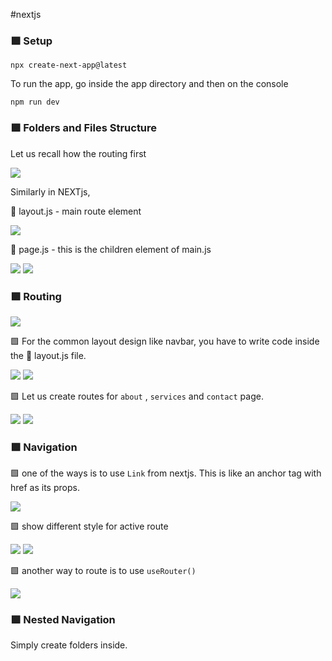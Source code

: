 #nextjs

### 🟪 Setup

```
npx create-next-app@latest
```

To run the app, go inside the app directory and then on the console

```
npm run dev
```

### 🟪 Folders and Files Structure

Let us recall how the routing first

<img src='./Attachments/Pasted image 20240616114347.png'>

Similarly in NEXTjs,

📄 layout.js - main route element

<img src='./Attachments/Pasted image 20240616113105.png'>

📄 page.js - this is the children element of main.js

<img src='./Attachments/Pasted image 20240616114958.png'>

<img src='./Attachments/Pasted image 20240616115027.png'>

### 🟪 Routing

<img src='./Attachments/Pasted image 20240616115630.png'>

🟩 For the common layout design like navbar, you have to write code inside the 📄 layout.js file.

<img src='./Attachments/Pasted image 20240616121906.png'>

<img src='./Attachments/Pasted image 20240616121928.png'>

🟩 Let us create routes for `about` , `services` and `contact` page.

<img src='./Attachments/Pasted image 20240616121532.png'>

<img src='./Attachments/Pasted image 20240616121557.png'>

### 🟪 Navigation

🟩 one of the ways is to use `Link` from nextjs. This is like an anchor tag with href as its props.

<img src='./Attachments/Pasted image 20240616122653.png'>

🟩 show different style for active route

<img src='./Attachments/Pasted image 20240616125622.png'>

<img src='./Attachments/Pasted image 20240616125640.png'>

🟩 another way to route is to use `useRouter()`

<img src='./Attachments/Pasted image 20240616130500.png'>

### 🟪 Nested Navigation

Simply create folders inside.
